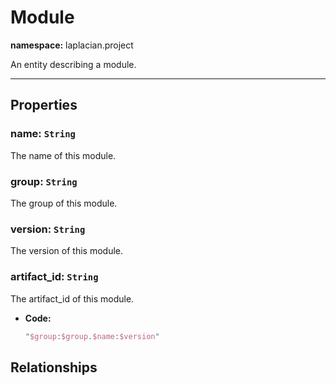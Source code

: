 # **Module**
**namespace:** laplacian.project

An entity describing a module.



---

## Properties

### name: `String`
The name of this module.

### group: `String`
The group of this module.

### version: `String`
The version of this module.

### artifact_id: `String`
The artifact_id of this module.
- **Code:**
  ```kotlin
  "$group:$group.$name:$version"
  ```

## Relationships